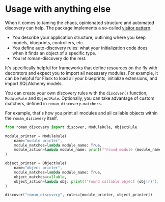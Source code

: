 # Usage with anything else

When it comes to taming the chaos, opinionated structure and automated discovery can help. The package implements a so-called [visitor pattern](https://refactoring.guru/design-patterns/visitor).

- You describe your application structure, outlining where you keep models, blueprints, controllers, etc.
- You define auto-discovery rules: what your initialization code does when it finds an object of a specific type.
- You let roman-discovery do the rest.

It's specifically helpful for frameworks that define resources on the fly with decorators and expect you to import all necessary modules. For example, it can be helpful for Flask to load all your blueprints, initialize extensions, and import SQLAlchemy models.

You can create your own discovery rules with the `discover()` function, `ModuleRule` and `ObjectRule`. Optionally, you can take advantage of custom matchers, defined in `roman_discovery.matchers`.

For example, that's how you print all modules and all callable objects within the `roman_discovery` itself.

```python
from roman_discovery import discover, ModuleRule, ObjectRule

module_printer = ModuleRule(
    name="module printer",
    module_matches=lambda module_name: True,
    module_action=lambda module_name: print(f"Found module {module_name}"),
)

object_printer = ObjectRule(
    name="object printer",
    module_matches=lambda module_name: True,
    object_matches=callable,
    object_action=lambda obj: print(f"Found callable object {obj!r}"),
)

discover("roman_discovery", rules=[module_printer, object_printer])
```
